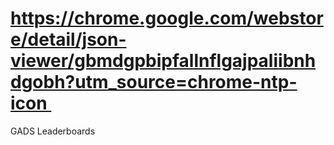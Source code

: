 # https://chrome.google.com/webstore/detail/json-viewer/gbmdgpbipfallnflgajpaliibnhdgobh?utm_source=chrome-ntp-icon 
 GADS Leaderboards
